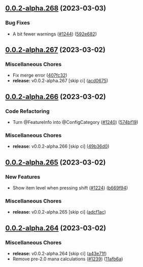 ## [0.0.2-alpha.268](https://github.com/Wynntils/Artemis/compare/v0.0.2-alpha.267...v0.0.2-alpha.268) (2023-03-03)


### Bug Fixes

* A bit fewer warnings ([#1244](https://github.com/Wynntils/Artemis/issues/1244)) ([592e682](https://github.com/Wynntils/Artemis/commit/592e682b97a1c46966fe380e265649d5d90aa68f))

## [0.0.2-alpha.267](https://github.com/Wynntils/Artemis/compare/v0.0.2-alpha.266...v0.0.2-alpha.267) (2023-03-02)


### Miscellaneous Chores

* Fix merge error ([407fc32](https://github.com/Wynntils/Artemis/commit/407fc3201f420ecf1e67071f162daddb3cc28af3))
* **release:** v0.0.2-alpha.267 [skip ci] ([acd0675](https://github.com/Wynntils/Artemis/commit/acd0675b9a2b70c35084cf2eadb23ba217c5fbdb))

## [0.0.2-alpha.266](https://github.com/Wynntils/Artemis/compare/v0.0.2-alpha.265...v0.0.2-alpha.266) (2023-03-02)


### Code Refactoring

* Turn @FeatureInfo into @ConfigCategory ([#1240](https://github.com/Wynntils/Artemis/issues/1240)) ([574bf19](https://github.com/Wynntils/Artemis/commit/574bf19d6a57e11ce168c5a5e08b5a0554a9810c))


### Miscellaneous Chores

* **release:** v0.0.2-alpha.266 [skip ci] ([49b36d0](https://github.com/Wynntils/Artemis/commit/49b36d084dce81557544db8f2a1518bbda879a08))

## [0.0.2-alpha.265](https://github.com/Wynntils/Artemis/compare/v0.0.2-alpha.264...v0.0.2-alpha.265) (2023-03-02)


### New Features

* Show item level when pressing shift ([#1224](https://github.com/Wynntils/Artemis/issues/1224)) ([b669f94](https://github.com/Wynntils/Artemis/commit/b669f942bf9f0d113006c57632328779468c9bd9))


### Miscellaneous Chores

* **release:** v0.0.2-alpha.265 [skip ci] ([adcf1ac](https://github.com/Wynntils/Artemis/commit/adcf1acd83264f0efc83c8fc62acfa706c88dfad))

## [0.0.2-alpha.264](https://github.com/Wynntils/Artemis/compare/v0.0.2-alpha.263...v0.0.2-alpha.264) (2023-03-02)


### Miscellaneous Chores

* **release:** v0.0.2-alpha.264 [skip ci] ([a43e71f](https://github.com/Wynntils/Artemis/commit/a43e71f556cce52d2c78952e3634c101080b620c))
* Remove pre-2.0 mana calculations ([#1239](https://github.com/Wynntils/Artemis/issues/1239)) ([11afb6a](https://github.com/Wynntils/Artemis/commit/11afb6ac3b4eb9877d784b4c34d358d1cc58a2c3))

